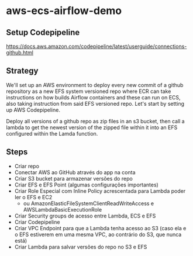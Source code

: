 # aws-ecs-airflow-demo

## Setup Codepipeline
https://docs.aws.amazon.com/codepipeline/latest/userguide/connections-github.html

## Strategy
We'll set up an AWS environment to deploy every new commit of a github repository as a new EFS system versioned repo where ECR can take instructions on how builds Airflow containers and these can run on ECS, also taking instruction from said EFS versioned repo. Let's start by setting up AWS Codepipeline. 

Deploy all versions of a github repo as zip files in an s3 bucket, then call a lambda to get the newest version of the zipped file within it into an EFS configured within the Lamda function.

## Steps
- Criar repo
- Conectar AWS ao GitHub através do app na conta
- Criar S3 bucket para armazenar versões do repo
- Criar EFS e EFS Point (algumas configurações importantes)
- Criar Role Especial com Inline Policy acrescentada para Lambda poder ler o EFS e EC2
  - ou AmazonElasticFileSystemClientReadWriteAccess e AWSLambdaBasicExecutionRole
- Criar Security groups de acesso entre Lambda, ECS e EFS
- Criar Codepipeline
- Criar VPC Endpoint para que a Lambda tenha acesso ao S3 (caso ela e o EFS estiverem em uma mesma VPC, ao contrário do S3, que nunca está)
- Criar Lambda para salvar versões do repo no S3 e EFS 
